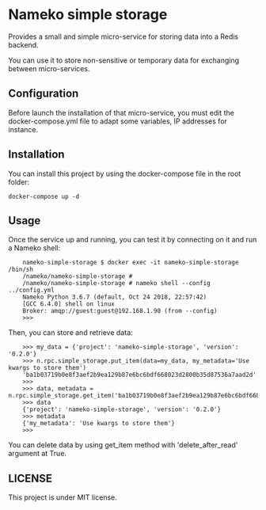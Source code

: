 # Nameko simple storage #

Provides a small and simple micro-service for storing data into a Redis
backend.

You can use it to store non-sensitive or temporary data for exchanging 
between micro-services.

## Configuration

Before launch the installation of that micro-service, you must edit the
docker-compose.yml file to adapt some variables, IP addresses for instance.

## Installation

You can install this project by using the docker-compose file in the root
folder:

``docker-compose up -d``

## Usage

Once the service up and running, you can test it by connecting on it and run
a Nameko shell:

```
    nameko-simple-storage $ docker exec -it nameko-simple-storage /bin/sh
    /nameko/nameko-simple-storage #
    /nameko/nameko-simple-storage # nameko shell --config ../config.yml
    Nameko Python 3.6.7 (default, Oct 24 2018, 22:57:42)
    [GCC 6.4.0] shell on linux
    Broker: amqp://guest:guest@192.168.1.90 (from --config)
    >>>
``` 

Then, you can store and retrieve data:

```
    >>> my_data = {'project': 'nameko-simple-storage', 'version': '0.2.0'}
    >>> n.rpc.simple_storage.put_item(data=my_data, my_metadata='Use kwargs to store them')
    'ba1b03719b0e8f3aef2b9ea129b87e6bc6bdf668023d2800b35d87536a7aad2d'
    >>>
    >>> data, metadata = n.rpc.simple_storage.get_item('ba1b03719b0e8f3aef2b9ea129b87e6bc6bdf668023d2800b35d87536a7aad2d')
    >>> data
    {'project': 'nameko-simple-storage', 'version': '0.2.0'}
    >>> metadata
    {'my_metadata': 'Use kwargs to store them'}
    >>>
``` 

You can delete data by using get_item method with 'delete_after_read' 
argument at True.

## LICENSE

This project is under MIT license.
